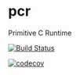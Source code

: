 # pcr
Primitive C Runtime

[![Build Status](https://travis-ci.com/achakravarti/pcr.svg?branch=master)](https://travis-ci.com/achakravarti/pcr)

[![codecov](https://codecov.io/gh/achakravarti/pcr/branch/master/graph/badge.svg)](https://codecov.io/gh/achakravarti/pcr)

